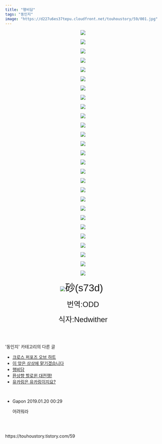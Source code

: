```yaml
---
title: "행비담"
tags: "동인지"
image: "https://d227u6es37tepu.cloudfront.net/touhoustory/59/001.jpg"
---
```

<div class="article">
<div class="tt_article_useless_p_margin"><p style="text-align: center; clear: none; float: none;"><img src="{{ site.imgserver6 }}/touhoustory/59/001.jpg"/></p><p style="text-align: center; clear: none; float: none;"><img src="{{ site.imgserver6 }}/touhoustory/59/002.jpg"/></p><p style="text-align: center; clear: none; float: none;"><img src="{{ site.imgserver6 }}/touhoustory/59/003.jpg"/></p><p style="text-align: center; clear: none; float: none;"><img src="{{ site.imgserver6 }}/touhoustory/59/004.jpg"/></p><p style="text-align: center; clear: none; float: none;"><img src="{{ site.imgserver6 }}/touhoustory/59/005.jpg"/></p><p style="text-align: center; clear: none; float: none;"><img src="{{ site.imgserver6 }}/touhoustory/59/006.jpg"/></p><p style="text-align: center; clear: none; float: none;"><img src="{{ site.imgserver6 }}/touhoustory/59/007.jpg"/></p><p style="text-align: center; clear: none; float: none;"><img src="{{ site.imgserver6 }}/touhoustory/59/008.jpg"/></p><p style="text-align: center; clear: none; float: none;"><img src="{{ site.imgserver6 }}/touhoustory/59/009.jpg"/></p><p style="text-align: center; clear: none; float: none;"><img src="{{ site.imgserver6 }}/touhoustory/59/010.jpg"/></p><p style="text-align: center; clear: none; float: none;"><img src="{{ site.imgserver6 }}/touhoustory/59/011.jpg"/></p><p style="text-align: center; clear: none; float: none;"><img src="{{ site.imgserver6 }}/touhoustory/59/012.jpg"/></p><p style="text-align: center; clear: none; float: none;"><img src="{{ site.imgserver6 }}/touhoustory/59/013.jpg"/></p><p style="text-align: center; clear: none; float: none;"><img src="{{ site.imgserver6 }}/touhoustory/59/014.jpg"/></p><p style="text-align: center; clear: none; float: none;"><img src="{{ site.imgserver6 }}/touhoustory/59/015.jpg"/></p><p style="text-align: center; clear: none; float: none;"><img src="{{ site.imgserver6 }}/touhoustory/59/016.jpg"/></p><p style="text-align: center; clear: none; float: none;"><img src="{{ site.imgserver6 }}/touhoustory/59/017.jpg"/></p><p style="text-align: center; clear: none; float: none;"><img src="{{ site.imgserver6 }}/touhoustory/59/018.jpg"/></p><p style="text-align: center; clear: none; float: none;"><img src="{{ site.imgserver6 }}/touhoustory/59/019.jpg"/></p><p style="text-align: center; clear: none; float: none;"><img src="{{ site.imgserver6 }}/touhoustory/59/020.jpg"/></p><p style="text-align: center; clear: none; float: none;"><img src="{{ site.imgserver6 }}/touhoustory/59/021.jpg"/></p><p style="text-align: center; clear: none; float: none;"><img src="{{ site.imgserver6 }}/touhoustory/59/022.jpg"/></p><p style="text-align: center; clear: none; float: none;"><img src="{{ site.imgserver6 }}/touhoustory/59/023.jpg"/></p><p style="text-align: center; clear: none; float: none;"><img src="{{ site.imgserver6 }}/touhoustory/59/024.jpg"/></p><p style="text-align: center; clear: none; float: none;"><img src="{{ site.imgserver6 }}/touhoustory/59/025.jpg"/></p><p style="text-align: center; clear: none; float: none;"><img src="{{ site.imgserver6 }}/touhoustory/59/026.jpg"/></p><p style="text-align: center; clear: none; float: none;"><img src="{{ site.imgserver6 }}/touhoustory/59/027.jpg"/></p><p style="text-align: center; clear: none; float: none;"><img src="{{ site.imgserver6 }}/touhoustory/59/028.jpg"/><span style='font-size: 32px; font-family: "맑은 고딕", sans-serif;'>砂(s73d) </span></p><p style="text-align: center;"><span style='font-size: 18pt; font-family: "맑은 고딕", sans-serif;'>번역:ODD</span></p><p style="text-align: center;"><span style='font-size: 18pt; font-family: "맑은 고딕", sans-serif;'>식자:Nedwither</span></p> </div></div><br/>
<div class="tagTrail">
</div><br/>
<div class="another">
<p>'동인지' 카테고리의 다른 글</p>
<ul>
<li><a href="/touhoustory_61">크로스 퍼포즈 오브 하트</a></li>
<li><a href="/touhoustory_60">이 앞은 상상에 맡기겠습니다</a></li>
<li><a href="/touhoustory_59">행비담</a></li>
<li><a href="/touhoustory_58">환상향 할로윈 대전쟁!</a></li>
<li><a href="/touhoustory_57">유카링은 유카링이지요?</a></li>
</ul>
</div><br/>
<div class="cb_lstcomment">
<ul>
<li class="cb_thumb_off" id="comment14928462">
<div class="cb_comment_area">
<div class="cb_info_area">
<div class="cb_section">
<span class="cb_nick_name">Gapon</span>
<span class="cb_date">2019.01.20 00:29 </span>
</div>
</div>
<div class="cb_dsc_comment">
<p class="cb_dsc">
										어려워라
									</p>
</div>
</div></li>
</ul>
</div><br/>
<br/>
<p id="refer">https://touhoustory.tistory.com/59</p>
<br/>

